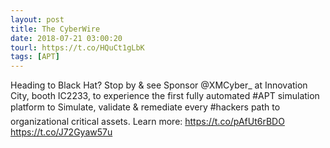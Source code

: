 ```yaml
---
layout: post
title: The CyberWire
date: 2018-07-21 03:00:20
tourl: https://t.co/HQuCt1gLbK
tags: [APT]
---
```

Heading to Black Hat? Stop by &amp; see Sponsor @XMCyber_ at Innovation City, booth IC2233, to experience the first fully automated #APT simulation platform to Simulate, validate &amp; remediate every #hackers path to organizational critical assets. Learn more: https://t.co/pAfUt6rBDO https://t.co/J72Gyaw57u